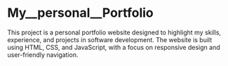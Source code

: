 # My__personal__Portfolio
This project is a personal portfolio website designed to highlight my skills, experience, and projects in software development. The website is built using HTML, CSS, and JavaScript, with a focus on responsive design and user-friendly navigation.
